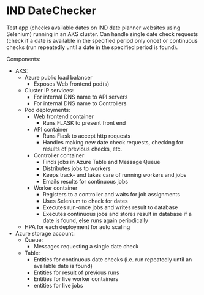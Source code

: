 # IND DateChecker

Test app (checks available dates on IND date planner websites using Selenium) running in an AKS cluster.
Can handle single date check requests (check if a date is available in the specified period only once) or continuous checks (run repeatedly until a date in the specified period is found).

Components:
- AKS:
  - Azure public load balancer
    - Exposes Web frontend pod(s) 
  - Cluster IP services:
    - For internal DNS name to API servers
    - For internal DNS name to Controllers
  - Pod deployments:
    - Web frontend container
      - Runs FLASK to present front end
    - API container
      - Runs Flask to accept http requests
      - Handles making new date check requests, checking for results of previous checks, etc.
    - Controller container
      - Finds jobs in Azure Table and Message Queue
      - Distributes jobs to workers
      - Keeps track- and takes care of running workers and jobs
      - Emails results for continuous jobs
    - Worker container
      - Registers to a controller and waits for job assignments
      - Uses Selenium to check for dates  
      - Executes run-once jobs and writes result to database
      - Executes continuous jobs and stores result in database if a date is found, else runs again periodically
  - HPA for each deployment for auto scaling
- Azure storage account:
  - Queue:
    - Messages requesting a single date check
  - Table:
    - Entities for continuous date checks (i.e. run repeatedly until an available date is found) 
    - Entities for result of previous runs 
    - Entities for live worker containers
    - entities for live jobs
